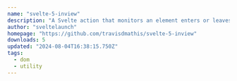 ```yaml
---
name: "svelte-5-inview"
description: "A Svelte action that monitors an element enters or leaves the viewport or a parent element. Performant and efficient thanks to using Intersection Observer under the hood. Forked from maciekgrzybek to support Svelte 5 after no merge of fixes."
author: "sveltelaunch"
homepage: "https://github.com/travisdmathis/svelte-5-inview"
downloads: 5
updated: "2024-08-04T16:38:15.750Z"
tags: 
  - dom
  - utility
---
```

